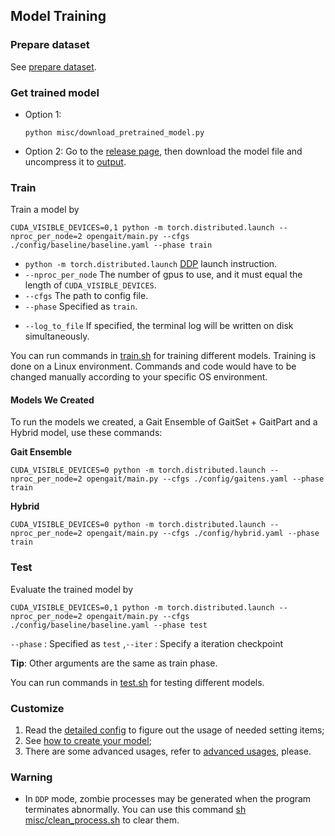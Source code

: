 ## Model Training

### Prepare dataset
See [prepare dataset](https://github.com/dksath/gait_recognition/blob/main/OpenGait-for-local/docs/0.prepare_dataset.md).

### Get trained model
- Option 1:
    ```
    python misc/download_pretrained_model.py
    ```
- Option 2: Go to the [release page](https://github.com/ShiqiYu/OpenGait/releases/), then download the model file and uncompress it to [output](output).

### Train
Train a model by
```
CUDA_VISIBLE_DEVICES=0,1 python -m torch.distributed.launch --nproc_per_node=2 opengait/main.py --cfgs ./config/baseline/baseline.yaml --phase train
```
- `python -m torch.distributed.launch` [DDP](https://pytorch.org/tutorials/intermediate/ddp_tutorial.html) launch instruction.
- `--nproc_per_node` The number of gpus to use, and it must equal the length of `CUDA_VISIBLE_DEVICES`.
- `--cfgs` The path to config file.
- `--phase` Specified as `train`.
<!-- - `--iter` You can specify a number of iterations or use `restore_hint` in the config file and resume training from there. -->
- `--log_to_file` If specified, the terminal log will be written on disk simultaneously. 

You can run commands in [train.sh](https://github.com/dksath/gait_recognition/blob/main/OpenGait-for-local/train.sh) for training different models. Training is done on a Linux environment. Commands and code would have to be changed manually according to your specific OS environment.

#### Models We Created
To run the models we created, a Gait Ensemble of GaitSet + GaitPart and a Hybrid model, use these commands:

**Gait Ensemble**
```shell
CUDA_VISIBLE_DEVICES=0 python -m torch.distributed.launch --nproc_per_node=2 opengait/main.py --cfgs ./config/gaitens.yaml --phase train
```
**Hybrid**
```shell
CUDA_VISIBLE_DEVICES=0 python -m torch.distributed.launch --nproc_per_node=2 opengait/main.py --cfgs ./config/hybrid.yaml --phase train
```

### Test
Evaluate the trained model by
```
CUDA_VISIBLE_DEVICES=0,1 python -m torch.distributed.launch --nproc_per_node=2 opengait/main.py --cfgs ./config/baseline/baseline.yaml --phase test
```
`--phase` : Specified as `test` ,`--iter` : Specify a iteration checkpoint

**Tip**: Other arguments are the same as train phase.

You can run commands in [test.sh](https://github.com/dksath/gait_recognition/blob/main/OpenGait-for-local/test.sh) for testing different models.

### Customize
1. Read the [detailed config](https://github.com/dksath/gait_recognition/blob/main/OpenGait-for-local/docs/1.detailed_config.md) to figure out the usage of needed setting items;
2. See [how to create your model](https://github.com/dksath/gait_recognition/blob/main/OpenGait-for-local/docs/2.how_to_create_your_model.md);
3. There are some advanced usages, refer to [advanced usages](https://github.com/dksath/gait_recognition/blob/main/OpenGait-for-local/docs/3.advanced_usages.md), please.

### Warning
- In `DDP` mode, zombie processes may be generated when the program terminates abnormally. You can use this command [sh misc/clean_process.sh](https://github.com/dksath/gait_recognition/blob/main/OpenGait-for-local/misc/clean_process.sh) to clear them.